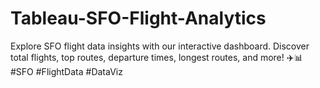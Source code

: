 # Tableau-SFO-Flight-Analytics
Explore SFO flight data insights with our interactive dashboard. Discover total flights, top routes, departure times, longest routes, and more! ✈️📊 #SFO #FlightData #DataViz
